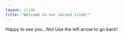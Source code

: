 ```yaml
---
layout: slide
title: "Welcome to our second slide!"
---
```

Happy to see you...Not
Use the left arrow to go back!
